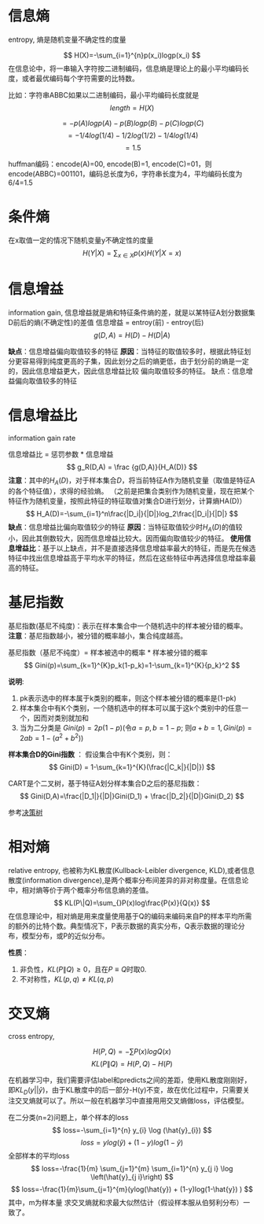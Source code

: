 # 信息熵
entropy, 熵是随机变量不确定性的度量

$$
H(X)=-\sum_{i=1}^{n}p(x_i)logp(x_i)
$$
在信息论中，将一串输入字符按二进制编码，信息熵是理论上的最小平均编码长度，或者最优编码每个字符需要的比特数。

比如：字符串ABBC如果以二进制编码，最小平均编码长度就是
$$
length = H(X)
$$

$$
= -p(A)logp(A) - p(B)logp(B) - p(C)logp(C)
$$
$$
=-1/4log(1/4) - 1/2log(1/2) - 1/4log(1/4)
$$
$$
=1.5
$$

huffman编码：encode(A)=00, encode(B)=1, encode(C)=01，则encode(ABBC)=001101，编码总长度为6，字符串长度为4，平均编码长度为6/4=1.5


# 条件熵
在x取值一定的情况下随机变量y不确定性的度量
$$
H(Y|X) = \sum_{x \in X} p(x)H(Y|X=x)
$$

# 信息增益
information gain, 信息增益就是熵和特征条件熵的差，就是以某特征A划分数据集D前后的熵(不确定性)的差值
信息增益 = entroy(前) - entroy(后)
$$
g(D,A)= H(D) - H(D|A)
$$


**缺点**：信息增益偏向取值较多的特征
**原因**：当特征的取值较多时，根据此特征划分更容易得到纯度更高的子集，因此划分之后的熵更低，由于划分前的熵是一定的，因此信息增益更大，因此信息增益比较 偏向取值较多的特征。 缺点：信息增益偏向取值较多的特征

# 信息增益比
information gain rate

信息增益比 = 惩罚参数 * 信息增益
$$
g_R(D,A) = \frac {g(D,A)}{H_A(D)}
$$
**注意**：其中的$H_A(D)$，对于样本集合$D$，将当前特征A作为随机变量（取值是特征A的各个特征值），求得的经验熵。
（之前是把集合类别作为随机变量，现在把某个特征作为随机变量，按照此特征的特征取值对集合D进行划分，计算熵HA(D)）
$$
H_A(D)=-\sum_{i=1}^n\frac{|D_i|}{|D|}log_2\frac{|D_i|}{|D|}
$$
**缺点**：信息增益比偏向取值较少的特征
**原因**：当特征取值较少时$H_A(D)$的值较小，因此其倒数较大，因而信息增益比较大。因而偏向取值较少的特征。
**使用信息增益比**：基于以上缺点，并不是直接选择信息增益率最大的特征，而是先在候选特征中找出信息增益高于平均水平的特征，然后在这些特征中再选择信息增益率最高的特征。


# 基尼指数
基尼指数(基尼不纯度)：表示在样本集合中一个随机选中的样本被分错的概率。
**注意**：基尼指数越小，被分错的概率越小，集合纯度越高。

基尼指数（基尼不纯度）= 样本被选中的概率 * 样本被分错的概率
$$
Gini(p)=\sum_{k=1}^{K}p_k(1-p_k)=1-\sum_{k=1}^{K}{p_k}^2
$$

**说明**:

1. pk表示选中的样本属于k类别的概率，则这个样本被分错的概率是(1-pk)
2. 样本集合中有K个类别，一个随机选中的样本可以属于这k个类别中的任意一个，因而对类别就加和
3. 当为二分类是
$Gini(p) = 2p(1-p)$(令$a=p,b=1-p$; 则$a+b=1, Gini(p)=2ab = 1 - (a^2 + b^2)$)

**样本集合D的Gini指数** ： 假设集合中有K个类别，则：
$$
Gini(D) = 1-\sum_{k=1}^{K}(\frac{|C_k|}{|D|})
$$

CART是个二叉树，基于特征A划分样本集合D之后的基尼指数：
$$
Gini(D,A)=\frac{|D_1|}{|D|}Gini(D_1) + \frac{|D_2|}{|D|}Gini(D_2)
$$




参考[决策树](https://www.cnblogs.com/muzixi/p/6566803.html)


# 相对熵
relative entropy, 也被称为KL散度(Kullback-Leibler divergence, KLD),或者信息散度(information divergence),是两个概率分布间差异的非对称度量。在信息论中，相对熵等价于两个概率分布信息熵的差值。
$$
KL(P\|Q)=\sum_{}P(x)log\frac{P(x)}{Q(x)}
$$
在信息理论中，相对熵是用来度量使用基于Q的编码来编码来自P的样本平均所需的额外的比特个数。典型情况下，P表示数据的真实分布，Q表示数据的理论分布，模型分布，或P的近似分布。

**性质**：
1. 非负性，$KL(P \| Q) \geq 0$，且在$P \equiv Q$时取0.
2. 不对称性，$KL(p, q) \neq KL(q, p)$

# 交叉熵
cross entropy,

$$
H(P,Q)=-\sum_{}P(x)logQ(x)
$$
$$
KL(P\|Q) = H(P,Q) - H(P)
$$

在机器学习中，我们需要评估label和predicts之间的差距，使用KL散度刚刚好，即$KL_D(y||\hat{y} )$，由于KL散度中的后一部分-H(y)不变，故在优化过程中，只需要关注交叉熵就可以了。所以一般在机器学习中直接用用交叉熵做loss，评估模型。

在二分类(n=2)问题上，单个样本的loss
$$
loss=-\sum_{i=1}^{n} y_{i} \log (\hat{y}_{i})
$$
$$
loss=ylog(\hat{y}) + (1-y)log(1-\hat{y})
$$
全部样本的平均loss
$$
loss=-\frac{1}{m} \sum_{j=1}^{m} \sum_{i=1}^{n} y_{j i} \log \left(\hat{y}_{j i}\right) 
$$
$$
loss=-\frac{1}{m}\sum_{j=1}^{m}(ylog(\hat{y}) + (1-y)log(1-\hat{y})
)
$$
其中，m为样本量
求交叉熵就和求最大似然估计（假设样本服从伯努利分布）一致了。
